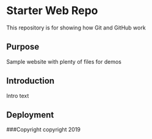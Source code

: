 # Starter Web Repo

This repository is for showing how Git and GitHub work

## Purpose

Sample website with plenty of files for demos

## Introduction

Intro text

## Deployment

###Copyright
copyright 2019
